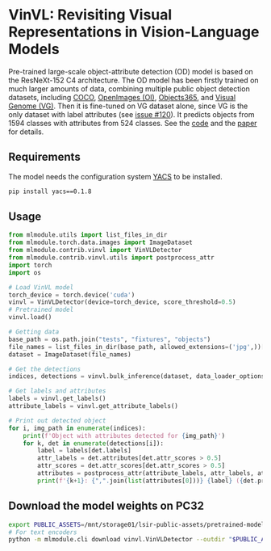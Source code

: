 # VinVL: Revisiting Visual Representations in Vision-Language Models

Pre-trained large-scale object-attribute detection (OD) model is based on the ResNeXt-152 C4 architecture.
The OD model has been firstly trained on much larger amounts of data, combining multiple public object detection datasets, including [COCO](https://cocodataset.org/#home), [OpenImages (OI)](https://storage.googleapis.com/openimages/web/index.html), [Objects365](https://www.objects365.org/overview.html), and [Visual Genome (VG)](https://visualgenome.org/). Then it is fine-tuned on VG dataset alone, since VG is the only dataset with label attributes (see [issue #120](https://github.com/microsoft/Oscar/issues/120#issuecomment-898781183)). It predicts objects from 1594 classes with attributes from 524 classes.
See the [code](https://github.com/pzzhang/VinVL) and the [paper](https://arxiv.org/pdf/2101.00529.pdf) for details. 


## Requirements

The model needs the configuration system [YACS](https://github.com/rbgirshick/yacs) to be installed.

```bash
pip install yacs==0.1.8
```

## Usage
```python
from mlmodule.utils import list_files_in_dir
from mlmodule.torch.data.images import ImageDataset
from mlmodule.contrib.vinvl import VinVLDetector
from mlmodule.contrib.vinvl.utils import postprocess_attr
import torch
import os

# Load VinVL model
torch_device = torch.device('cuda')
vinvl = VinVLDetector(device=torch_device, score_threshold=0.5)
# Pretrained model
vinvl.load()

# Getting data
base_path = os.path.join("tests", "fixtures", "objects")
file_names = list_files_in_dir(base_path, allowed_extensions=('jpg',))[:50]
dataset = ImageDataset(file_names)

# Get the detections
indices, detections = vinvl.bulk_inference(dataset, data_loader_options={'batch_size': 10})

# Get labels and attributes
labels = vinvl.get_labels()
attribute_labels = vinvl.get_attribute_labels()

# Print out detected object
for i, img_path in enumerate(indices):
    print(f'Object with attributes detected for {img_path}')
    for k, det in enumerate(detections[i]):
        label = labels[det.labels]
        attr_labels = det.attributes[det.attr_scores > 0.5]
        attr_scores = det.attr_scores[det.attr_scores > 0.5]
        attributes = postprocess_attr(attribute_labels, attr_labels, attr_scores)
        print(f'{k+1}: {",".join(list(attributes[0]))} {label} ({det.probability:.2f})')
```


## Download the model weights on PC32

```bash
export PUBLIC_ASSETS=/mnt/storage01/lsir-public-assets/pretrained-models
# For text encoders
python -m mlmodule.cli download vinvl.VinVLDetector --outdir "$PUBLIC_ASSETS/object-detection/"
```
